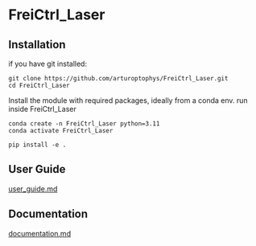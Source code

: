 # FreiCtrl_Laser

## Installation
if you have git installed:
	
	git clone https://github.com/arturoptophys/FreiCtrl_Laser.git
	cd FreiCtrl_Laser

Install the module with required packages, ideally from a conda env. 
run inside FreiCtrl_Laser

    conda create -n FreiCtrl_Laser python=3.11
    conda activate FreiCtrl_Laser
    
    pip install -e .


## User Guide
[user_guide.md](documentation/user_guide.md)

## Documentation
[documentation.md](documentation/documentation.md)